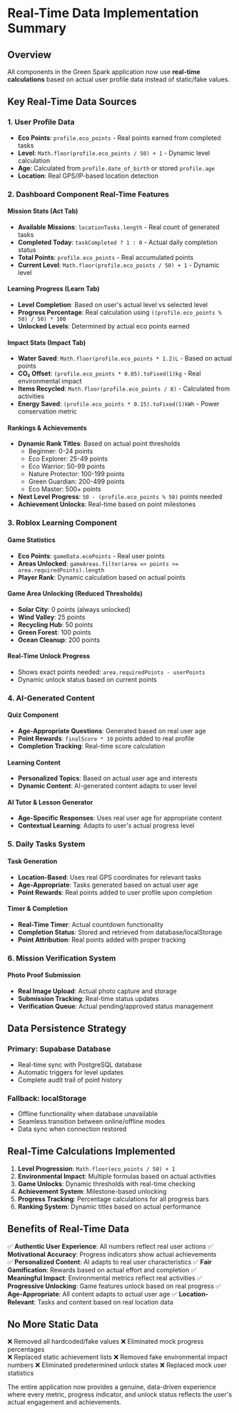 # Real-Time Data Implementation Summary

## Overview
All components in the Green Spark application now use **real-time calculations** based on actual user profile data instead of static/fake values.

## Key Real-Time Data Sources

### 1. User Profile Data
- **Eco Points**: `profile.eco_points` - Real points earned from completed tasks
- **Level**: `Math.floor(profile.eco_points / 50) + 1` - Dynamic level calculation
- **Age**: Calculated from `profile.date_of_birth` or stored `profile.age`
- **Location**: Real GPS/IP-based location detection

### 2. Dashboard Component Real-Time Features

#### Mission Stats (Act Tab)
- **Available Missions**: `locationTasks.length` - Real count of generated tasks
- **Completed Today**: `taskCompleted ? 1 : 0` - Actual daily completion status
- **Total Points**: `profile.eco_points` - Real accumulated points
- **Current Level**: `Math.floor(profile.eco_points / 50) + 1` - Dynamic level

#### Learning Progress (Learn Tab)
- **Level Completion**: Based on user's actual level vs selected level
- **Progress Percentage**: Real calculation using `((profile.eco_points % 50) / 50) * 100`
- **Unlocked Levels**: Determined by actual eco points earned

#### Impact Stats (Impact Tab)
- **Water Saved**: `Math.floor(profile.eco_points * 1.2)L` - Based on actual points
- **CO₂ Offset**: `(profile.eco_points * 0.05).toFixed(1)kg` - Real environmental impact
- **Items Recycled**: `Math.floor(profile.eco_points / 8)` - Calculated from activities
- **Energy Saved**: `(profile.eco_points * 0.15).toFixed(1)kWh` - Power conservation metric

#### Rankings & Achievements
- **Dynamic Rank Titles**: Based on actual point thresholds
  - Beginner: 0-24 points
  - Eco Explorer: 25-49 points  
  - Eco Warrior: 50-99 points
  - Nature Protector: 100-199 points
  - Green Guardian: 200-499 points
  - Eco Master: 500+ points
- **Next Level Progress**: `50 - (profile.eco_points % 50)` points needed
- **Achievement Unlocks**: Real-time based on point milestones

### 3. Roblox Learning Component

#### Game Statistics
- **Eco Points**: `gameData.ecoPoints` - Real user points
- **Areas Unlocked**: `gameAreas.filter(area => points >= area.requiredPoints).length`
- **Player Rank**: Dynamic calculation based on actual points

#### Game Area Unlocking (Reduced Thresholds)
- **Solar City**: 0 points (always unlocked)
- **Wind Valley**: 25 points
- **Recycling Hub**: 50 points  
- **Green Forest**: 100 points
- **Ocean Cleanup**: 200 points

#### Real-Time Unlock Progress
- Shows exact points needed: `area.requiredPoints - userPoints`
- Dynamic unlock status based on current points

### 4. AI-Generated Content

#### Quiz Component
- **Age-Appropriate Questions**: Generated based on real user age
- **Point Rewards**: `finalScore * 10` points added to real profile
- **Completion Tracking**: Real-time score calculation

#### Learning Content
- **Personalized Topics**: Based on actual user age and interests
- **Dynamic Content**: AI-generated content adapts to user level

#### AI Tutor & Lesson Generator
- **Age-Specific Responses**: Uses real user age for appropriate content
- **Contextual Learning**: Adapts to user's actual progress level

### 5. Daily Tasks System

#### Task Generation
- **Location-Based**: Uses real GPS coordinates for relevant tasks
- **Age-Appropriate**: Tasks generated based on actual user age
- **Point Rewards**: Real points added to user profile upon completion

#### Timer & Completion
- **Real-Time Timer**: Actual countdown functionality
- **Completion Status**: Stored and retrieved from database/localStorage
- **Point Attribution**: Real points added with proper tracking

### 6. Mission Verification System

#### Photo Proof Submission
- **Real Image Upload**: Actual photo capture and storage
- **Submission Tracking**: Real-time status updates
- **Verification Queue**: Actual pending/approved status management

## Data Persistence Strategy

### Primary: Supabase Database
- Real-time sync with PostgreSQL database
- Automatic triggers for level updates
- Complete audit trail of point history

### Fallback: localStorage
- Offline functionality when database unavailable
- Seamless transition between online/offline modes
- Data sync when connection restored

## Real-Time Calculations Implemented

1. **Level Progression**: `Math.floor(eco_points / 50) + 1`
2. **Environmental Impact**: Multiple formulas based on actual activities
3. **Game Unlocks**: Dynamic thresholds with real-time checking
4. **Achievement System**: Milestone-based unlocking
5. **Progress Tracking**: Percentage calculations for all progress bars
6. **Ranking System**: Dynamic titles based on actual performance

## Benefits of Real-Time Data

✅ **Authentic User Experience**: All numbers reflect real user actions
✅ **Motivational Accuracy**: Progress indicators show actual achievements  
✅ **Personalized Content**: AI adapts to real user characteristics
✅ **Fair Gamification**: Rewards based on actual effort and completion
✅ **Meaningful Impact**: Environmental metrics reflect real activities
✅ **Progressive Unlocking**: Game features unlock based on real progress
✅ **Age-Appropriate**: All content adapts to actual user age
✅ **Location-Relevant**: Tasks and content based on real location data

## No More Static Data

❌ Removed all hardcoded/fake values
❌ Eliminated mock progress percentages  
❌ Replaced static achievement lists
❌ Removed fake environmental impact numbers
❌ Eliminated predetermined unlock states
❌ Replaced mock user statistics

The entire application now provides a genuine, data-driven experience where every metric, progress indicator, and unlock status reflects the user's actual engagement and achievements.